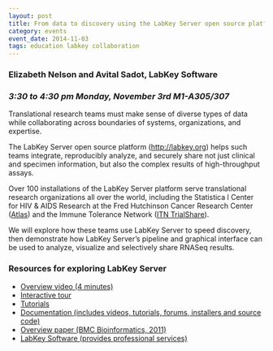 ```yaml
---
layout: post
title: From data to discovery using the LabKey Server open source platform
category: events
event_date: 2014-11-03
tags: education labkey collaboration
---
```


### Elizabeth Nelson and Avital Sadot, LabKey Software
### *3:30 to 4:30 pm Monday, November 3rd M1-A305/307*

Translational research teams must make sense of diverse types of data while collaborating across boundaries of systems, organizations, and expertise.

The LabKey Server open source platform (<http://labkey.org>) helps such teams integrate, reproducibly analyze, and securely share not just clinical and specimen information, but also the complex results of high-throughput assays.

Over 100 installations of the LabKey Server platform serve translational research organizations all over the world, including the Statistica
l Center for HIV & AIDS Research at the Fred Hutchinson Cancer Research Center ([Atlas](http://atlas.scharp.org)) and the Immune Tolerance Network ([ITN TrialShare](http://itntrialshare.org)).

We will explore how these teams use LabKey Server to speed discovery, then demonstrate how LabKey Server’s pipeline and graphical interface can be used to analyze, visualize and selectively share RNASeq results.


### Resources for exploring LabKey Server

- [Overview video (4 minutes)](http://labkey.wistia.com/medias/7pocihb7v1)
- [Interactive tour](https://www.labkey.org/project/home/Demos/10minutetour/begin.view?pageId=Start%20Here)
- [Tutorials](https://www.labkey.org/wiki/home/Documentation/page.view?name=tutorials)
- [Documentation (includes videos, tutorials, forums, installers and source code)](https://www.labkey.org)
- [Overview paper (BMC Bioinformatics, 2011)](http://www.biomedcentral.com/1471-2105/12/71)
- [LabKey Software (provides professional services)](http://www.labkey.com)
